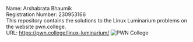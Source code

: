 Name: Arshabrata Bhaumik  
Registration Number: 230953166  
This repository contains the solutions to the Linux Luminarium problems on the website pwn.college.  
URL: https://pwn.college/linux-luminarium/
![PWN College](https://media.discordapp.net/attachments/858349899401658398/1292969585154457641/image.png?ex=6705ab43&is=670459c3&hm=7cb5b82e685436743b5c516629e99ec6797edac81e4f090823386787ab49ed84&=&format=webp&quality=lossless&width=1440&height=515)

